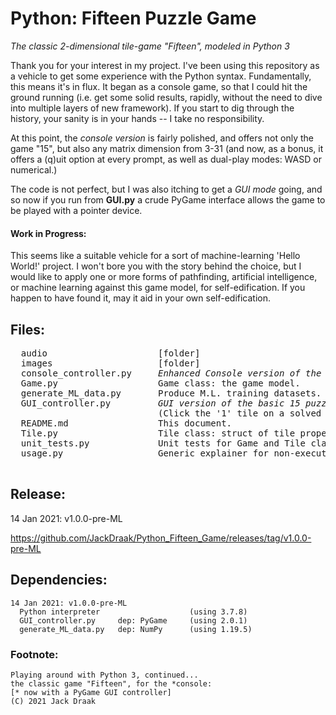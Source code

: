 # Python: Fifteen Puzzle Game
_The classic 2-dimensional tile-game "Fifteen", modeled in Python 3_

Thank you for your interest in my project. I've been using this repository as a vehicle to get some experience with the Python syntax. Fundamentally, this means it's in flux. It began as a console game, so that I could hit the ground running (i.e. get some solid results, rapidly, without the need to dive into multiple layers of new framework). If you start to dig through the history, your sanity is in your hands -- I take no responsibility. 

At this point, the _console version_ is fairly polished, and offers not only the game "15", but also any matrix dimension from 3-31 (and now, as a bonus, it offers a (q)uit option at every prompt, as well as dual-play modes: WASD or numerical.)

The code is not perfect, but I was also itching to get a _GUI mode_ going, and so now if you run from __GUI.py__ a crude PyGame interface allows the game to be played with a pointer device.

#### Work in Progress:
This seems like a suitable vehicle for a sort of machine-learning 'Hello World!' project.  I won't bore you with the story behind the choice, but I would like to apply one or more forms of pathfinding, artificial intelligence, or machine learning against this game model, for self-edification. If you happen to have found it, may it aid in your own self-edification.



## Files:
  <pre>
  audio                     [folder]  
  images                    [folder]
  console_controller.py     <em>Enhanced Console version of the 15 puzzle.</em>
  Game.py                   Game class: the game model.
  generate_ML_data.py       Produce M.L. training datasets.
  GUI_controller.py         <em>GUI version of the basic 15 puzzle.</em> 
                            (Click the '1' tile on a solved grid to re-shuffle.)
  README.md                 This document.
  Tile.py                   Tile class: struct of tile properties.
  unit_tests.py             Unit tests for Game and Tile classes.
  usage.py                  Generic explainer for non-executable modules.
  </pre>

## Release:
14 Jan 2021: v1.0.0-pre-ML

<https://github.com/JackDraak/Python_Fifteen_Game/releases/tag/v1.0.0-pre-ML>

## Dependencies:
    14 Jan 2021: v1.0.0-pre-ML
      Python interpreter                    (using 3.7.8)
      GUI_controller.py     dep: PyGame     (using 2.0.1)       
      generate_ML_data.py   dep: NumPy      (using 1.19.5)

### Footnote:
    Playing around with Python 3, continued...
    the classic game "Fifteen", for the *console:
    [* now with a PyGame GUI controller]
    (C) 2021 Jack Draak